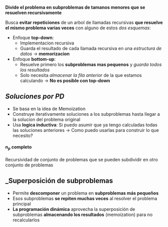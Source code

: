 **Divide el problema en subproblemas de tamanos menores que se resuelven recursivamente**

Busca **evitar repeticiones** de un arbol de llamadas recursivas **que resuelve el mismo problema varias veces** con alguno de estos _dos esquemas_:
- Enfoque **top-down**:
	- Implementacion recursiva
	- Guarda el resultado de cada llamada recursiva en una _estructura de datos_ -> **memorizacion**
- Enfoque **bottom-up**:
	- Resuelve primero los **subproblemas mas pequenos** y _guarda todos los resultados_
	- Solo necesita _almacenar la fila anterior_ de la que estamos calculando -> **No es posible con top-down**

## **_Soluciones por PD_**
- Se basa en la idea de Memoization
- Construye iterativamente soluciones a los subproblemas hasta llegar a la solucion del problema original
- Usa **logica inductiva**: Si puedo asumir que ya tengo calculadas todas las soluciones anteriores -> Como puedo usarlas para construir lo que necesito? 
#### n$_p$ completo
Recursividad de conjunto de problemas que se pueden subdividir en otro conjunto de problemas

## _**Superposición de subproblemas**
- Permite **descomponer** un problema en **subproblemas más pequeños**
- Esos subproblemas **se repiten muchas veces** al resolver el problema principal
- **La programación dinámica** aprovecha la superposición de subproblemas **almacenando los resultados** (memoization) para no recalcularlos